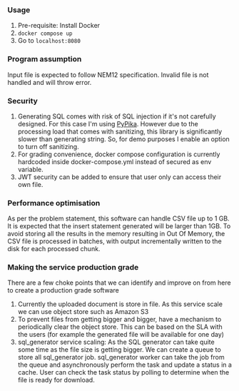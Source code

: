 ### Usage

1. Pre-requisite: Install Docker
2. `docker compose up`
3. Go to `localhost:8080`

### Program assumption

Input file is expected to follow NEM12 specification. Invalid file is not handled and will throw error.

### Security

1. Generating SQL comes with risk of SQL injection if it's not carefully designed. For this case I'm using [PyPika](https://github.com/kayak/pypika). However due to the processing load that comes with sanitizing, this library is significantly slower than generating string. So, for demo purposes I enable an option to turn off sanitizing.
2. For grading convenience, docker compose configuration is currently hardcoded inside docker-compose.yml instead of secured as env variable.
3. JWT security can be added to ensure that user only can access their own file.

### Performance optimisation

As per the problem statement, this software can handle CSV file up to 1 GB. It is expected that the insert statement generated will be larger than 1GB. To avoid storing all the results in the memory resulting in Out Of Memory, the CSV file is processed in batches, with output incrementally written to the disk for each processed chunk.

### Making the service production grade

There are a few choke points that we can identify and improve on from here to create a production grade software

1. Currently the uploaded document is store in file. As this service scale we can use object store such as Amazon S3
2. To prevent files from getting bigger and bigger, have a mechanism to periodically clear the object store. This can be based on the SLA with the users (for example the generated file will be available for one day)
3. sql_generator service scaling: As the SQL generator can take quite some time as the file size is getting bigger. We can create a queue to store all sql_generator job. sql_generator worker can take the job from the queue and asynchronously perform the task and update a status in a cache. User can check the task status by polling to determine when the file is ready for download.
